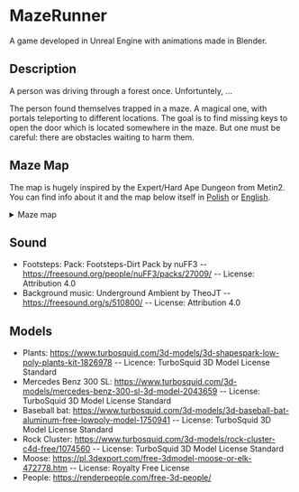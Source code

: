 # MazeRunner

A game developed in Unreal Engine with animations made in Blender.

## Description

A person was driving through a forest once. Unfortuntely, ...

The person found themselves trapped in a maze. A magical one, with portals teleporting to different locations. The goal is to find missing keys to open the door which is located somewhere in the maze. But one must be careful: there are obstacles waiting to harm them.

## Maze Map

The map is hugely inspired by the Expert/Hard Ape Dungeon from Metin2. You can find info about it and the map below itself in [Polish](https://pl-wiki.metin2.gameforge.com/index.php/Sangsun_Dong) or [English](https://en-wiki.metin2.gameforge.com/index.php/Sangsun_Dong).

<details>
    <summary>Maze map</summary>
    <img src="https://pl-wiki.metin2.gameforge.com/images/b/bc/Sangsun_Dong_%28kombinacje%29.png" alt="Sangsun Dong">
</details>

## Sound

- Footsteps: Pack: Footsteps-Dirt Pack by nuFF3 -- https://freesound.org/people/nuFF3/packs/27009/ -- License: Attribution 4.0
- Background music: Underground Ambient by TheoJT -- https://freesound.org/s/510800/ -- License: Attribution 4.0

## Models

- Plants: https://www.turbosquid.com/3d-models/3d-shapespark-low-poly-plants-kit-1826978 -- Licence: TurboSquid 3D Model License Standard
- Mercedes Benz 300 SL: https://www.turbosquid.com/3d-models/mercedes-benz-300-sl-3d-model-2043659 -- License: TurboSquid 3D Model License Standard
- Baseball bat: https://www.turbosquid.com/3d-models/3d-baseball-bat-aluminum-free-lowpoly-model-1750941 -- License: TurboSquid 3D Model License Standard
- Rock Cluster: https://www.turbosquid.com/3d-models/rock-cluster-c4d-free/1074560 -- License: TurboSquid 3D Model License Standard
- Moose: https://pl.3dexport.com/free-3dmodel-moose-or-elk-472778.htm -- License: Royalty Free License
- People: https://renderpeople.com/free-3d-people/
